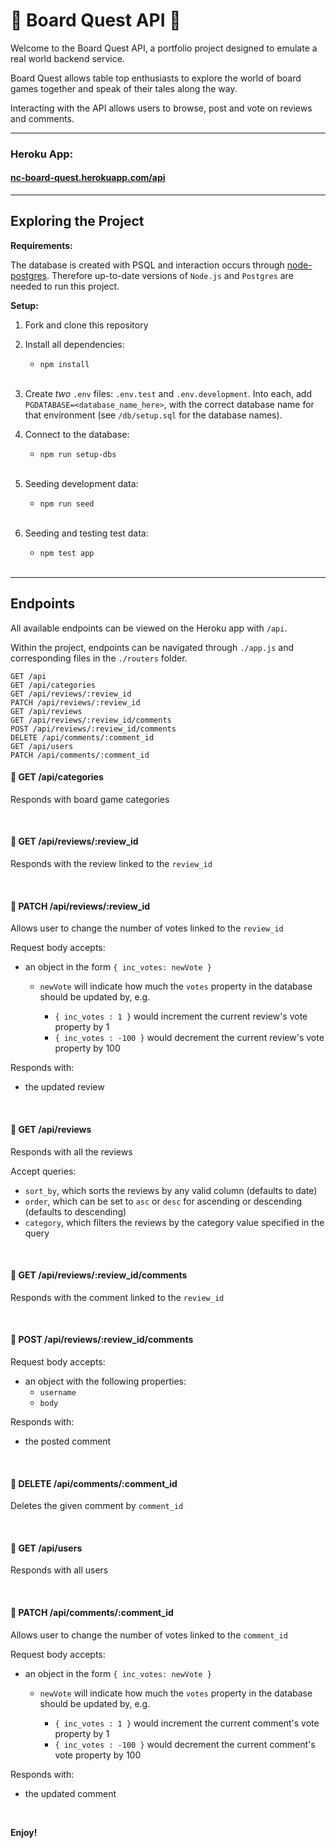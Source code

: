# 🎲 Board Quest API 🎲

Welcome to the Board Quest API, a portfolio project designed to emulate a real world backend service.

Board Quest allows table top enthusiasts to explore the world of board games together and speak of their tales along the way. 

Interacting with the API allows users to browse, post and vote on reviews and comments.

---

### Heroku App:

#### [nc-board-quest.herokuapp.com/api](https://nc-board-quest.herokuapp.com/api)
--- 

## Exploring the Project

**Requirements:**

The database is created with PSQL and interaction occurs through [node-postgres](https://node-postgres.com/). Therefore up-to-date versions of `Node.js` and `Postgres` are needed to run this project.

**Setup:**

1. Fork and clone this repository

2. Install all dependencies: 
    * `npm install`   
    <br />

3. Create _two_ `.env` files: `.env.test` and `.env.development`. Into each, add `PGDATABASE=<database_name_here>`, with the correct database name for that environment (see `/db/setup.sql` for the database names).    

4. Connect to the database:
    * `npm run setup-dbs`

    <br />

5. Seeding development data:
    * `npm run seed` 
    
    <br />

6. Seeding and testing test data:
    * `npm test app`

    <br />

---

## Endpoints

All available endpoints can be viewed on the Heroku app with `/api`. 

Within the project, endpoints can be navigated through `./app.js` and corresponding files in the `./routers` folder.

```http
GET /api
GET /api/categories
GET /api/reviews/:review_id
PATCH /api/reviews/:review_id
GET /api/reviews
GET /api/reviews/:review_id/comments
POST /api/reviews/:review_id/comments
DELETE /api/comments/:comment_id
GET /api/users
PATCH /api/comments/:comment_id
```

#### 🎲 **GET /api/categories**

Responds with board game categories

<br />

#### 🎲 **GET /api/reviews/:review_id**

Responds with the review linked to the `review_id`

<br />

#### 🎲 **PATCH /api/reviews/:review_id**

Allows user to change the number of votes linked to the `review_id`

Request body accepts:

- an object in the form `{ inc_votes: newVote }`

  - `newVote` will indicate how much the `votes` property in the database should be updated by, e.g.
  
    - `{ inc_votes : 1 }` would increment the current review's vote property by 1
    - `{ inc_votes : -100 }` would decrement the current review's vote property by 100

Responds with:

- the updated review

<br />

#### 🎲 **GET /api/reviews**

Responds with all the reviews

Accept queries:

- `sort_by`, which sorts the reviews by any valid column (defaults to date)
- `order`, which can be set to `asc` or `desc` for ascending or descending (defaults to descending)
- `category`, which filters the reviews by the category value specified in the query

<br />

#### 🎲 **GET /api/reviews/:review_id/comments**

Responds with the comment linked to the `review_id`

<br />

#### 🎲 **POST /api/reviews/:review_id/comments**

Request body accepts:

- an object with the following properties:
  - `username`
  - `body`

Responds with:

- the posted comment

<br />

#### 🎲 **DELETE /api/comments/:comment_id**

Deletes the given comment by `comment_id`

<br />

#### 🎲 **GET /api/users**

Responds with all users

<br />

#### 🎲 **PATCH /api/comments/:comment_id**

Allows user to change the number of votes linked to the `comment_id`

Request body accepts:

- an object in the form `{ inc_votes: newVote }`

  - `newVote` will indicate how much the `votes` property in the database should be updated by, e.g.
  
    - `{ inc_votes : 1 }` would increment the current comment's vote property by 1
    - `{ inc_votes : -100 }` would decrement the current comment's vote property by 100

Responds with:

- the updated comment

<br />

**Enjoy!**
